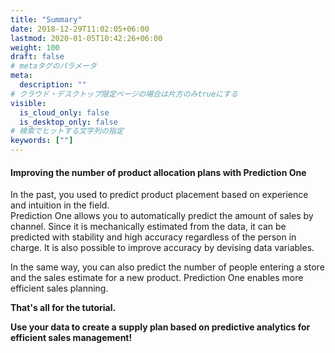 ```yaml
---
title: "Summary"
date: 2018-12-29T11:02:05+06:00
lastmod: 2020-01-05T10:42:26+06:00
weight: 100
draft: false
# metaタグのパラメータ
meta:
  description: ""
# クラウド・デスクトップ限定ページの場合は片方のみtrueにする
visible:
  is_cloud_only: false
  is_desktop_only: false
# 検索でヒットする文字列の指定
keywords: [""]
---
```


#### Improving the number of product allocation plans with Prediction One

In the past, you used to predict product placement based on experience and intuition in the field.<br/>
Prediction One allows you to automatically predict the amount of sales by channel. Since it is mechanically estimated from the data, it can be predicted with stability and high accuracy regardless of the person in charge. It is also possible to improve accuracy by devising data variables.

In the same way, you can also predict the number of people entering a store and the sales estimate for a new product.
Prediction One enables more efficient sales planning.

**That's all for the tutorial.**

**Use your data to create a supply plan based on predictive analytics for efficient sales management!**
